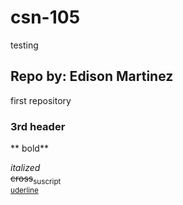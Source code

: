# csn-105
testing

## Repo by: Edison Martinez
first repository
### 3rd header

** bold**

*italized*  
~~cross~~<sub>suscript</sup>   
<ins> uderline</ins> 
